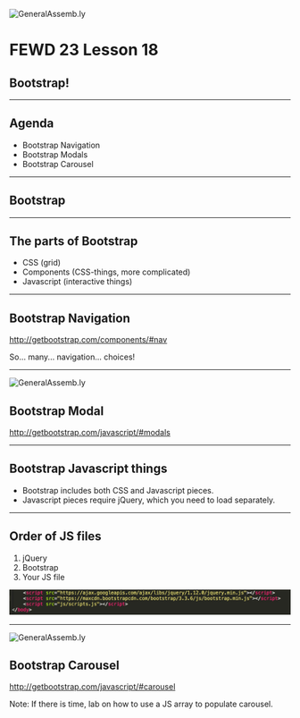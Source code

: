 ![GeneralAssemb.ly](../../img/icons/FEWD_Logo.png)

# FEWD 23 Lesson 18
## Bootstrap!

---

## Agenda

* Bootstrap Navigation
* Bootstrap Modals
* Bootstrap Carousel

---

## Bootstrap

---

## The parts of Bootstrap

* CSS (grid)
* Components (CSS-things, more complicated)
* Javascript (interactive things)

---

## Bootstrap Navigation

http://getbootstrap.com/components/#nav

So... many... navigation... choices!

---

![GeneralAssemb.ly](../../img/icons/exercise_icon_md.png)

## Bootstrap Modal

http://getbootstrap.com/javascript/#modals

---

## Bootstrap Javascript things

* Bootstrap includes both CSS and Javascript pieces.
* Javascript pieces require jQuery, which you need to load separately.

---

## Order of JS files

1. jQuery
2. Bootstrap
3. Your JS file

![GeneralAssemb.ly](images/script_order.jpg)

---

![GeneralAssemb.ly](../../img/icons/code_along.png)

## Bootstrap Carousel

http://getbootstrap.com/javascript/#carousel

Note:
If there is time, lab on how to use a JS array to populate carousel.
